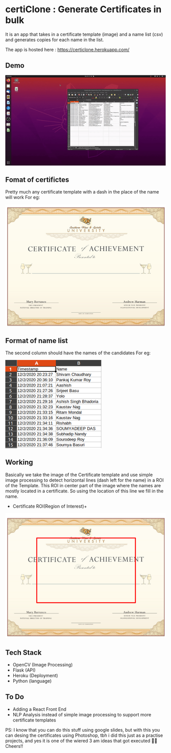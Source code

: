 # certiClone : Generate Certificates in bulk

It is an app that takes in a certificate template (image) and a name list (csv) and generates copies for each name in the list.

The app is hosted here : https://certiclone.herokuapp.com/

## Demo
![alt text](assets/ezgif.com-video-to-gif.gif)

## Fomat of certifictes
Pretty much any certificate template with a dash in the place of the name will work
For eg:

![alt text](assets/temp1.png)

## Format of name list
The second column should have the names of the candidates
For eg:

![alt text](assets/name_list.png)

## Working

Basically we take the image of the Certificate template and use simple image processing to detect horizontal lines (dash left for the name) in a ROI of the Template. This ROI in center part of the image where the names are mostly located in a certificate. So using the location of this line we fill in the name.

- Certificate ROI(Region of Interest)+

![alt text](assets/temp1roi.png)

## Tech Stack

- OpenCV (Image Processing)
- Flask (API)
- Heroku (Deployment)
- Python (language)

## To Do
- Adding a React Front End
- NLP Analysis instead of simple image processing to support more certificate templates

PS: I know that you can do this stuff using google slides, but with this you can desing the certificates using Photoshop, tbh i did this just as a practise projects, and yes it is one of the wiered 3 am ideas that got executed 🤣🤣 Cheers!!